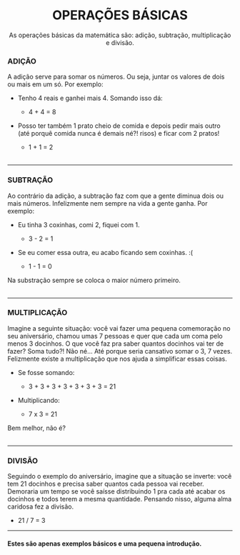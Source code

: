 <h1 align = "center"> OPERAÇÕES BÁSICAS </h1>

<p align = "center">As operações básicas da matemática são: adição, subtração, multiplicação e divisão. </p>

### ADIÇÃO

A adição serve para somar os números. Ou seja, juntar os valores de dois ou mais em um só. Por exemplo:

- Tenho 4 reais e ganhei mais 4. Somando isso dá:
    - 4 + 4 = 8 <br>

- Posso ter também 1 prato cheio de comida e depois pedir mais outro (até porquê comida nunca é demais né?! risos) e ficar com 2 pratos!
    - 1 + 1 = 2 <br><br>
___

### SUBTRAÇÃO

Ao contrário da adição, a subtração faz com que a gente diminua dois ou mais números. Infelizmente nem sempre na vida a gente ganha. Por exemplo:

- Eu tinha 3 coxinhas, comi 2, fiquei com 1.
    - 3 - 2 = 1 <br>

- Se eu comer essa outra, eu acabo ficando sem coxinhas. :(
    - 1 - 1 = 0 <br>
    
Na substração sempre se coloca o maior número primeiro. <br><br>
  
___

### MULTIPLICAÇÃO

Imagine a seguinte situação: você vai fazer uma pequena comemoração no seu aniversário, chamou umas 7 pessoas e quer que cada um coma pelo menos 3 docinhos. O que você faz pra saber quantos docinhos vai ter de fazer? Soma tudo?! Não né... Até porque seria cansativo somar o 3, 7 vezes. Felizmente existe a multiplicação que nos ajuda a simplificar essas coisas.

- Se fosse somando:
    - 3 + 3 + 3 + 3 + 3 + 3 + 3 = 21 <br>

- Multiplicando:
    - 7 x 3 = 21 <br>

Bem melhor, não é?
<br><br>
___

### DIVISÃO

Seguindo o exemplo do aniversário, imagine que a situação se inverte: você tem 21 docinhos e precisa saber quantos cada pessoa vai receber. Demoraria um tempo se você saísse distribuindo 1 pra cada até acabar os docinhos e todos terem a mesma quantidade. Pensando nisso, alguma alma caridosa fez a divisão.

- 21 / 7 = 3

___

#### Estes são apenas exemplos básicos e uma pequena introdução.
